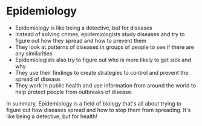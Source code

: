 # Epidemiology

- Epidemiology is like being a detective, but for diseases
- Instead of solving crimes, epidemiologists study diseases and try to figure out how they spread and how to prevent them
- They look at patterns of diseases in groups of people to see if there are any similarities
- Epidemiologists also try to figure out who is more likely to get sick and why
- They use their findings to create strategies to control and prevent the spread of disease
- They work in public health and use information from around the world to help protect people from outbreaks of disease. 

In summary, Epidemiology is a field of biology that's all about trying to figure out how diseases spread and how to stop them from spreading. It's like being a detective, but for health!
